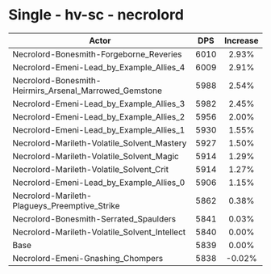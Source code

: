 # Single - hv-sc - necrolord
| Actor | DPS | Increase |
|---|:---:|:---:|
|Necrolord-Bonesmith-Forgeborne_Reveries|6010|2.93%|
|Necrolord-Emeni-Lead_by_Example_Allies_4|6009|2.91%|
|Necrolord-Bonesmith-Heirmirs_Arsenal_Marrowed_Gemstone|5988|2.54%|
|Necrolord-Emeni-Lead_by_Example_Allies_3|5982|2.45%|
|Necrolord-Emeni-Lead_by_Example_Allies_2|5956|2.00%|
|Necrolord-Emeni-Lead_by_Example_Allies_1|5930|1.55%|
|Necrolord-Marileth-Volatile_Solvent_Mastery|5927|1.50%|
|Necrolord-Marileth-Volatile_Solvent_Magic|5914|1.29%|
|Necrolord-Marileth-Volatile_Solvent_Crit|5914|1.27%|
|Necrolord-Emeni-Lead_by_Example_Allies_0|5906|1.15%|
|Necrolord-Marileth-Plagueys_Preemptive_Strike|5862|0.38%|
|Necrolord-Bonesmith-Serrated_Spaulders|5841|0.03%|
|Necrolord-Marileth-Volatile_Solvent_Intellect|5840|0.00%|
|Base|5839|0.00%|
|Necrolord-Emeni-Gnashing_Chompers|5838|-0.02%|
